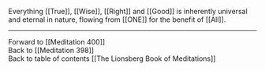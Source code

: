 Everything [[True]], [[Wise]], [[Right]] and [[Good]] is inherently universal and eternal in nature, flowing from [[ONE]] for the benefit of [[All]]. 

___

Forward to [[Meditation 400]]  
Back to [[Meditation 398]]  
Back to table of contents [[The Lionsberg Book of Meditations]]  